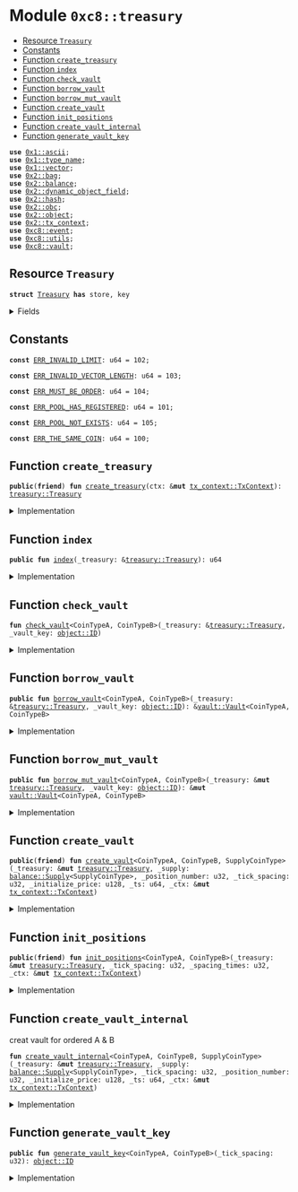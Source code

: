 
<a name="0xc8_treasury"></a>

# Module `0xc8::treasury`



-  [Resource `Treasury`](#0xc8_treasury_Treasury)
-  [Constants](#@Constants_0)
-  [Function `create_treasury`](#0xc8_treasury_create_treasury)
-  [Function `index`](#0xc8_treasury_index)
-  [Function `check_vault`](#0xc8_treasury_check_vault)
-  [Function `borrow_vault`](#0xc8_treasury_borrow_vault)
-  [Function `borrow_mut_vault`](#0xc8_treasury_borrow_mut_vault)
-  [Function `create_vault`](#0xc8_treasury_create_vault)
-  [Function `init_positions`](#0xc8_treasury_init_positions)
-  [Function `create_vault_internal`](#0xc8_treasury_create_vault_internal)
-  [Function `generate_vault_key`](#0xc8_treasury_generate_vault_key)


<pre><code><b>use</b> <a href="">0x1::ascii</a>;
<b>use</b> <a href="">0x1::type_name</a>;
<b>use</b> <a href="">0x1::vector</a>;
<b>use</b> <a href="../../../.././build/Sui/docs/bag.md#0x2_bag">0x2::bag</a>;
<b>use</b> <a href="../../../.././build/Sui/docs/balance.md#0x2_balance">0x2::balance</a>;
<b>use</b> <a href="../../../.././build/Sui/docs/dynamic_object_field.md#0x2_dynamic_object_field">0x2::dynamic_object_field</a>;
<b>use</b> <a href="../../../.././build/Sui/docs/hash.md#0x2_hash">0x2::hash</a>;
<b>use</b> <a href="../../../.././build/Sui/docs/obc.md#0x2_obc">0x2::obc</a>;
<b>use</b> <a href="../../../.././build/Sui/docs/object.md#0x2_object">0x2::object</a>;
<b>use</b> <a href="../../../.././build/Sui/docs/tx_context.md#0x2_tx_context">0x2::tx_context</a>;
<b>use</b> <a href="event.md#0xc8_event">0xc8::event</a>;
<b>use</b> <a href="utils.md#0xc8_utils">0xc8::utils</a>;
<b>use</b> <a href="vault.md#0xc8_vault">0xc8::vault</a>;
</code></pre>



<a name="0xc8_treasury_Treasury"></a>

## Resource `Treasury`



<pre><code><b>struct</b> <a href="treasury.md#0xc8_treasury_Treasury">Treasury</a> <b>has</b> store, key
</code></pre>



<details>
<summary>Fields</summary>


<dl>
<dt>
<code>id: <a href="../../../.././build/Sui/docs/object.md#0x2_object_UID">object::UID</a></code>
</dt>
<dd>

</dd>
<dt>
<code>obc_balance: <a href="../../../.././build/Sui/docs/balance.md#0x2_balance_Balance">balance::Balance</a>&lt;<a href="../../../.././build/Sui/docs/obc.md#0x2_obc_OBC">obc::OBC</a>&gt;</code>
</dt>
<dd>

</dd>
<dt>
<code>supplies: <a href="../../../.././build/Sui/docs/bag.md#0x2_bag_Bag">bag::Bag</a></code>
</dt>
<dd>
 stable coin supplies
</dd>
<dt>
<code>index: u64</code>
</dt>
<dd>
 Vault index
</dd>
</dl>


</details>

<a name="@Constants_0"></a>

## Constants


<a name="0xc8_treasury_ERR_INVALID_LIMIT"></a>



<pre><code><b>const</b> <a href="treasury.md#0xc8_treasury_ERR_INVALID_LIMIT">ERR_INVALID_LIMIT</a>: u64 = 102;
</code></pre>



<a name="0xc8_treasury_ERR_INVALID_VECTOR_LENGTH"></a>



<pre><code><b>const</b> <a href="treasury.md#0xc8_treasury_ERR_INVALID_VECTOR_LENGTH">ERR_INVALID_VECTOR_LENGTH</a>: u64 = 103;
</code></pre>



<a name="0xc8_treasury_ERR_MUST_BE_ORDER"></a>



<pre><code><b>const</b> <a href="treasury.md#0xc8_treasury_ERR_MUST_BE_ORDER">ERR_MUST_BE_ORDER</a>: u64 = 104;
</code></pre>



<a name="0xc8_treasury_ERR_POOL_HAS_REGISTERED"></a>



<pre><code><b>const</b> <a href="treasury.md#0xc8_treasury_ERR_POOL_HAS_REGISTERED">ERR_POOL_HAS_REGISTERED</a>: u64 = 101;
</code></pre>



<a name="0xc8_treasury_ERR_POOL_NOT_EXISTS"></a>



<pre><code><b>const</b> <a href="treasury.md#0xc8_treasury_ERR_POOL_NOT_EXISTS">ERR_POOL_NOT_EXISTS</a>: u64 = 105;
</code></pre>



<a name="0xc8_treasury_ERR_THE_SAME_COIN"></a>



<pre><code><b>const</b> <a href="treasury.md#0xc8_treasury_ERR_THE_SAME_COIN">ERR_THE_SAME_COIN</a>: u64 = 100;
</code></pre>



<a name="0xc8_treasury_create_treasury"></a>

## Function `create_treasury`



<pre><code><b>public</b>(<b>friend</b>) <b>fun</b> <a href="treasury.md#0xc8_treasury_create_treasury">create_treasury</a>(ctx: &<b>mut</b> <a href="../../../.././build/Sui/docs/tx_context.md#0x2_tx_context_TxContext">tx_context::TxContext</a>): <a href="treasury.md#0xc8_treasury_Treasury">treasury::Treasury</a>
</code></pre>



<details>
<summary>Implementation</summary>


<pre><code><b>public</b>(<b>friend</b>) <b>fun</b> <a href="treasury.md#0xc8_treasury_create_treasury">create_treasury</a>(ctx: &<b>mut</b> TxContext): <a href="treasury.md#0xc8_treasury_Treasury">Treasury</a> {
    <b>let</b> <a href="treasury.md#0xc8_treasury">treasury</a> = <a href="treasury.md#0xc8_treasury_Treasury">Treasury</a> {
        id: <a href="../../../.././build/Sui/docs/object.md#0x2_object_new">object::new</a>(ctx),
        obc_balance: <a href="../../../.././build/Sui/docs/balance.md#0x2_balance_zero">balance::zero</a>&lt;OBC&gt;(),
        supplies: <a href="../../../.././build/Sui/docs/bag.md#0x2_bag_new">bag::new</a>(ctx),
        index: 0,
    };
    <b>let</b> treasury_id = <a href="../../../.././build/Sui/docs/object.md#0x2_object_id">object::id</a>(&<a href="treasury.md#0xc8_treasury">treasury</a>);
    event::init_treasury(treasury_id);
    <a href="treasury.md#0xc8_treasury">treasury</a>
}
</code></pre>



</details>

<a name="0xc8_treasury_index"></a>

## Function `index`



<pre><code><b>public</b> <b>fun</b> <a href="treasury.md#0xc8_treasury_index">index</a>(_treasury: &<a href="treasury.md#0xc8_treasury_Treasury">treasury::Treasury</a>): u64
</code></pre>



<details>
<summary>Implementation</summary>


<pre><code><b>public</b> <b>fun</b> <a href="treasury.md#0xc8_treasury_index">index</a>(_treasury: &<a href="treasury.md#0xc8_treasury_Treasury">Treasury</a>): u64 {
    _treasury.index
}
</code></pre>



</details>

<a name="0xc8_treasury_check_vault"></a>

## Function `check_vault`



<pre><code><b>fun</b> <a href="treasury.md#0xc8_treasury_check_vault">check_vault</a>&lt;CoinTypeA, CoinTypeB&gt;(_treasury: &<a href="treasury.md#0xc8_treasury_Treasury">treasury::Treasury</a>, _vault_key: <a href="../../../.././build/Sui/docs/object.md#0x2_object_ID">object::ID</a>)
</code></pre>



<details>
<summary>Implementation</summary>


<pre><code><b>fun</b> <a href="treasury.md#0xc8_treasury_check_vault">check_vault</a>&lt;CoinTypeA, CoinTypeB&gt;(_treasury: &<a href="treasury.md#0xc8_treasury_Treasury">Treasury</a>, _vault_key: ID) {
    <b>assert</b>!(
        <a href="utils.md#0xc8_utils_cmp">utils::cmp</a>&lt;CoinTypeA, CoinTypeB&gt;() &lt; 1,
        <a href="treasury.md#0xc8_treasury_ERR_MUST_BE_ORDER">ERR_MUST_BE_ORDER</a>
    );
    <b>assert</b>!(
        <a href="../../../.././build/Sui/docs/dynamic_object_field.md#0x2_dynamic_object_field_exists_">dynamic_object_field::exists_</a>(
            &_treasury.id,
            _vault_key
        ),
        <a href="treasury.md#0xc8_treasury_ERR_POOL_NOT_EXISTS">ERR_POOL_NOT_EXISTS</a>
    );
}
</code></pre>



</details>

<a name="0xc8_treasury_borrow_vault"></a>

## Function `borrow_vault`



<pre><code><b>public</b> <b>fun</b> <a href="treasury.md#0xc8_treasury_borrow_vault">borrow_vault</a>&lt;CoinTypeA, CoinTypeB&gt;(_treasury: &<a href="treasury.md#0xc8_treasury_Treasury">treasury::Treasury</a>, _vault_key: <a href="../../../.././build/Sui/docs/object.md#0x2_object_ID">object::ID</a>): &<a href="vault.md#0xc8_vault_Vault">vault::Vault</a>&lt;CoinTypeA, CoinTypeB&gt;
</code></pre>



<details>
<summary>Implementation</summary>


<pre><code><b>public</b> <b>fun</b> <a href="treasury.md#0xc8_treasury_borrow_vault">borrow_vault</a>&lt;CoinTypeA, CoinTypeB&gt;(
    _treasury: &<a href="treasury.md#0xc8_treasury_Treasury">Treasury</a>,
    _vault_key: ID
): &Vault&lt;CoinTypeA, CoinTypeB&gt; {
    <a href="treasury.md#0xc8_treasury_check_vault">check_vault</a>&lt;CoinTypeA, CoinTypeB&gt;(_treasury, _vault_key);
    <a href="../../../.././build/Sui/docs/dynamic_object_field.md#0x2_dynamic_object_field_borrow">dynamic_object_field::borrow</a>&lt;ID, Vault&lt;CoinTypeA, CoinTypeB&gt;&gt;(&_treasury.id, _vault_key)
}
</code></pre>



</details>

<a name="0xc8_treasury_borrow_mut_vault"></a>

## Function `borrow_mut_vault`



<pre><code><b>public</b> <b>fun</b> <a href="treasury.md#0xc8_treasury_borrow_mut_vault">borrow_mut_vault</a>&lt;CoinTypeA, CoinTypeB&gt;(_treasury: &<b>mut</b> <a href="treasury.md#0xc8_treasury_Treasury">treasury::Treasury</a>, _vault_key: <a href="../../../.././build/Sui/docs/object.md#0x2_object_ID">object::ID</a>): &<b>mut</b> <a href="vault.md#0xc8_vault_Vault">vault::Vault</a>&lt;CoinTypeA, CoinTypeB&gt;
</code></pre>



<details>
<summary>Implementation</summary>


<pre><code><b>public</b> <b>fun</b> <a href="treasury.md#0xc8_treasury_borrow_mut_vault">borrow_mut_vault</a>&lt;CoinTypeA, CoinTypeB&gt;(
    _treasury: &<b>mut</b> <a href="treasury.md#0xc8_treasury_Treasury">Treasury</a>,
    _vault_key: ID
): &<b>mut</b> Vault&lt;CoinTypeA, CoinTypeB&gt; {
    <a href="treasury.md#0xc8_treasury_check_vault">check_vault</a>&lt;CoinTypeA, CoinTypeB&gt;(_treasury, _vault_key);
    <a href="../../../.././build/Sui/docs/dynamic_object_field.md#0x2_dynamic_object_field_borrow_mut">dynamic_object_field::borrow_mut</a>&lt;ID, Vault&lt;CoinTypeA, CoinTypeB&gt;&gt;(&<b>mut</b> _treasury.id, _vault_key)
}
</code></pre>



</details>

<a name="0xc8_treasury_create_vault"></a>

## Function `create_vault`



<pre><code><b>public</b>(<b>friend</b>) <b>fun</b> <a href="treasury.md#0xc8_treasury_create_vault">create_vault</a>&lt;CoinTypeA, CoinTypeB, SupplyCoinType&gt;(_treasury: &<b>mut</b> <a href="treasury.md#0xc8_treasury_Treasury">treasury::Treasury</a>, _supply: <a href="../../../.././build/Sui/docs/balance.md#0x2_balance_Supply">balance::Supply</a>&lt;SupplyCoinType&gt;, _position_number: u32, _tick_spacing: u32, _initialize_price: u128, _ts: u64, _ctx: &<b>mut</b> <a href="../../../.././build/Sui/docs/tx_context.md#0x2_tx_context_TxContext">tx_context::TxContext</a>)
</code></pre>



<details>
<summary>Implementation</summary>


<pre><code><b>public</b>(<b>friend</b>) <b>fun</b> <a href="treasury.md#0xc8_treasury_create_vault">create_vault</a>&lt;CoinTypeA, CoinTypeB, SupplyCoinType&gt;(
    _treasury: &<b>mut</b> <a href="treasury.md#0xc8_treasury_Treasury">Treasury</a>,
    _supply: Supply&lt;SupplyCoinType&gt;,
    _position_number: u32,
    _tick_spacing: u32,
    _initialize_price: u128,
    _ts: u64,
    _ctx: &<b>mut</b> TxContext
) {
    <b>if</b> (<a href="utils.md#0xc8_utils_cmp">utils::cmp</a>&lt;CoinTypeA, CoinTypeB&gt;() &lt; 1) {
        <a href="treasury.md#0xc8_treasury_create_vault_internal">create_vault_internal</a>&lt;CoinTypeA, CoinTypeB, SupplyCoinType&gt;(
            _treasury,
            _supply,
            _tick_spacing,
            _position_number,
            _initialize_price,
            _ts,
            _ctx,
        );
    } <b>else</b> {
        <a href="treasury.md#0xc8_treasury_create_vault_internal">create_vault_internal</a>&lt;CoinTypeB, CoinTypeA, SupplyCoinType&gt;(
            _treasury,
            _supply,
            _tick_spacing,
            _position_number,
            _initialize_price,
            _ts,
            _ctx,
        )
    };
}
</code></pre>



</details>

<a name="0xc8_treasury_init_positions"></a>

## Function `init_positions`



<pre><code><b>public</b>(<b>friend</b>) <b>fun</b> <a href="treasury.md#0xc8_treasury_init_positions">init_positions</a>&lt;CoinTypeA, CoinTypeB&gt;(_treasury: &<b>mut</b> <a href="treasury.md#0xc8_treasury_Treasury">treasury::Treasury</a>, _tick_spacing: u32, _spacing_times: u32, _ctx: &<b>mut</b> <a href="../../../.././build/Sui/docs/tx_context.md#0x2_tx_context_TxContext">tx_context::TxContext</a>)
</code></pre>



<details>
<summary>Implementation</summary>


<pre><code><b>public</b>(<b>friend</b>) <b>fun</b> <a href="treasury.md#0xc8_treasury_init_positions">init_positions</a>&lt;CoinTypeA, CoinTypeB&gt;(
    _treasury: &<b>mut</b> <a href="treasury.md#0xc8_treasury_Treasury">Treasury</a>,
    _tick_spacing: u32,
    _spacing_times: u32,
    _ctx: &<b>mut</b> TxContext,
) {
    <b>let</b> vault_key = <a href="treasury.md#0xc8_treasury_generate_vault_key">generate_vault_key</a>&lt;CoinTypeA, CoinTypeB&gt;(_tick_spacing);
    <b>if</b> (<a href="utils.md#0xc8_utils_cmp">utils::cmp</a>&lt;CoinTypeA, CoinTypeB&gt;() &lt; 1) {
        <b>let</b> <a href="vault.md#0xc8_vault">vault</a> = <a href="treasury.md#0xc8_treasury_borrow_mut_vault">borrow_mut_vault</a>&lt;CoinTypeA, CoinTypeB&gt;(_treasury, vault_key);
        <a href="vault.md#0xc8_vault_init_positions">vault::init_positions</a>&lt;CoinTypeA, CoinTypeB&gt;(
            <a href="vault.md#0xc8_vault">vault</a>,
            _spacing_times,
            _ctx,
        );
    } <b>else</b> {
        <b>let</b> <a href="vault.md#0xc8_vault">vault</a> = <a href="treasury.md#0xc8_treasury_borrow_mut_vault">borrow_mut_vault</a>&lt;CoinTypeB, CoinTypeA&gt;(_treasury, vault_key);
        <a href="vault.md#0xc8_vault_init_positions">vault::init_positions</a>&lt;CoinTypeB, CoinTypeA&gt;(
            <a href="vault.md#0xc8_vault">vault</a>,
            _spacing_times,
            _ctx,
        );
    }
}
</code></pre>



</details>

<a name="0xc8_treasury_create_vault_internal"></a>

## Function `create_vault_internal`

creat vault for ordered A & B


<pre><code><b>fun</b> <a href="treasury.md#0xc8_treasury_create_vault_internal">create_vault_internal</a>&lt;CoinTypeA, CoinTypeB, SupplyCoinType&gt;(_treasury: &<b>mut</b> <a href="treasury.md#0xc8_treasury_Treasury">treasury::Treasury</a>, _supply: <a href="../../../.././build/Sui/docs/balance.md#0x2_balance_Supply">balance::Supply</a>&lt;SupplyCoinType&gt;, _tick_spacing: u32, _position_number: u32, _initialize_price: u128, _ts: u64, _ctx: &<b>mut</b> <a href="../../../.././build/Sui/docs/tx_context.md#0x2_tx_context_TxContext">tx_context::TxContext</a>)
</code></pre>



<details>
<summary>Implementation</summary>


<pre><code><b>fun</b> <a href="treasury.md#0xc8_treasury_create_vault_internal">create_vault_internal</a>&lt;CoinTypeA, CoinTypeB, SupplyCoinType&gt;(
    _treasury: &<b>mut</b> <a href="treasury.md#0xc8_treasury_Treasury">Treasury</a>,
    _supply: Supply&lt;SupplyCoinType&gt;,
    _tick_spacing: u32,
    _position_number: u32,
    _initialize_price: u128,
    _ts: u64,
    _ctx: &<b>mut</b> TxContext
) {
    <b>let</b> vault_key = <a href="treasury.md#0xc8_treasury_generate_vault_key">generate_vault_key</a>&lt;CoinTypeA, CoinTypeB&gt;(_tick_spacing);
    <b>assert</b>!(!<a href="../../../.././build/Sui/docs/dynamic_object_field.md#0x2_dynamic_object_field_exists_">dynamic_object_field::exists_</a>&lt;ID&gt;(&_treasury.id, vault_key), <a href="treasury.md#0xc8_treasury_ERR_POOL_HAS_REGISTERED">ERR_POOL_HAS_REGISTERED</a>);

    // index increased
    _treasury.index = _treasury.index + 1;
    <b>let</b> new_vault = <a href="vault.md#0xc8_vault_create_vault">vault::create_vault</a>&lt;CoinTypeA, CoinTypeB&gt;(
        _treasury.index,
        _tick_spacing,
        _position_number,
        _initialize_price,
        _ts,
        _ctx,
    );
    <b>let</b> vault_id = <a href="../../../.././build/Sui/docs/object.md#0x2_object_id">object::id</a>(&new_vault);

    <a href="../../../.././build/Sui/docs/dynamic_object_field.md#0x2_dynamic_object_field_add">dynamic_object_field::add</a>(
        &<b>mut</b> _treasury.id,
        vault_key,
        new_vault,
    );
    <a href="../../../.././build/Sui/docs/bag.md#0x2_bag_add">bag::add</a>&lt;ID, Supply&lt;SupplyCoinType&gt;&gt;(&<b>mut</b> _treasury.supplies, vault_key, _supply);

    event::create_vault(
        vault_id,
        vault_key,
        into_string(get&lt;CoinTypeA&gt;()),
        into_string(get&lt;CoinTypeB&gt;()),
        _tick_spacing,
        _treasury.index,
    );
}
</code></pre>



</details>

<a name="0xc8_treasury_generate_vault_key"></a>

## Function `generate_vault_key`



<pre><code><b>public</b> <b>fun</b> <a href="treasury.md#0xc8_treasury_generate_vault_key">generate_vault_key</a>&lt;CoinTypeA, CoinTypeB&gt;(_tick_spacing: u32): <a href="../../../.././build/Sui/docs/object.md#0x2_object_ID">object::ID</a>
</code></pre>



<details>
<summary>Implementation</summary>


<pre><code><b>public</b> <b>fun</b> <a href="treasury.md#0xc8_treasury_generate_vault_key">generate_vault_key</a>&lt;CoinTypeA, CoinTypeB&gt;(_tick_spacing: u32): ID {
    <b>let</b> comp = <a href="utils.md#0xc8_utils_cmp">utils::cmp</a>&lt;CoinTypeA, CoinTypeB&gt;();
    <b>assert</b>!(comp != 1, <a href="treasury.md#0xc8_treasury_ERR_THE_SAME_COIN">ERR_THE_SAME_COIN</a>);
    <b>let</b> bytes = <a href="_empty">vector::empty</a>&lt;u8&gt;();
    <b>if</b> (comp &lt; 1) {
        // a_typename &lt; b_typename
        <a href="_append">vector::append</a>(&<b>mut</b> bytes, into_bytes(into_string(get&lt;CoinTypeA&gt;())));
        <a href="_append">vector::append</a>(&<b>mut</b> bytes, b"-");
        <a href="_append">vector::append</a>(&<b>mut</b> bytes, into_bytes(into_string(get&lt;CoinTypeB&gt;())));
    } <b>else</b> {
        <a href="_append">vector::append</a>(&<b>mut</b> bytes, into_bytes(into_string(get&lt;CoinTypeB&gt;())));
        <a href="_append">vector::append</a>(&<b>mut</b> bytes, b"-");
        <a href="_append">vector::append</a>(&<b>mut</b> bytes, into_bytes(into_string(get&lt;CoinTypeA&gt;())));
    };
    <a href="_append">vector::append</a>(&<b>mut</b> bytes, b"-");
    <a href="_append">vector::append</a>(&<b>mut</b> bytes, into_bytes(<a href="utils.md#0xc8_utils_to_string">utils::to_string</a>((_tick_spacing <b>as</b> u128))));
    <a href="../../../.././build/Sui/docs/object.md#0x2_object_id_from_bytes">object::id_from_bytes</a>(sui::hash::blake2b256(&bytes))
}
</code></pre>



</details>
